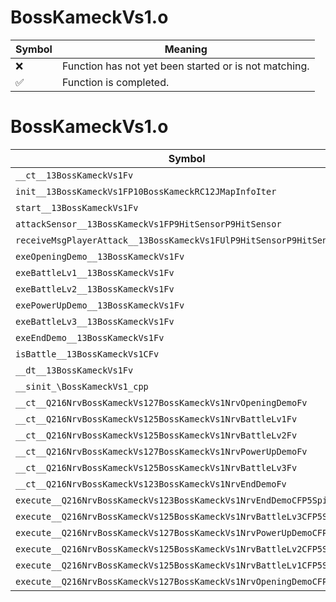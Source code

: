 # BossKameckVs1.o
| Symbol | Meaning 
| ------------- | ------------- 
| :x: | Function has not yet been started or is not matching. 
| :white_check_mark: | Function is completed. 


# BossKameckVs1.o
| Symbol | Decompiled? |
| ------------- | ------------- |
| `__ct__13BossKameckVs1Fv` | :x: |
| `init__13BossKameckVs1FP10BossKameckRC12JMapInfoIter` | :x: |
| `start__13BossKameckVs1Fv` | :x: |
| `attackSensor__13BossKameckVs1FP9HitSensorP9HitSensor` | :x: |
| `receiveMsgPlayerAttack__13BossKameckVs1FUlP9HitSensorP9HitSensor` | :x: |
| `exeOpeningDemo__13BossKameckVs1Fv` | :x: |
| `exeBattleLv1__13BossKameckVs1Fv` | :x: |
| `exeBattleLv2__13BossKameckVs1Fv` | :x: |
| `exePowerUpDemo__13BossKameckVs1Fv` | :x: |
| `exeBattleLv3__13BossKameckVs1Fv` | :x: |
| `exeEndDemo__13BossKameckVs1Fv` | :x: |
| `isBattle__13BossKameckVs1CFv` | :x: |
| `__dt__13BossKameckVs1Fv` | :x: |
| `__sinit_\BossKameckVs1_cpp` | :x: |
| `__ct__Q216NrvBossKameckVs127BossKameckVs1NrvOpeningDemoFv` | :x: |
| `__ct__Q216NrvBossKameckVs125BossKameckVs1NrvBattleLv1Fv` | :x: |
| `__ct__Q216NrvBossKameckVs125BossKameckVs1NrvBattleLv2Fv` | :x: |
| `__ct__Q216NrvBossKameckVs127BossKameckVs1NrvPowerUpDemoFv` | :x: |
| `__ct__Q216NrvBossKameckVs125BossKameckVs1NrvBattleLv3Fv` | :x: |
| `__ct__Q216NrvBossKameckVs123BossKameckVs1NrvEndDemoFv` | :x: |
| `execute__Q216NrvBossKameckVs123BossKameckVs1NrvEndDemoCFP5Spine` | :x: |
| `execute__Q216NrvBossKameckVs125BossKameckVs1NrvBattleLv3CFP5Spine` | :x: |
| `execute__Q216NrvBossKameckVs127BossKameckVs1NrvPowerUpDemoCFP5Spine` | :x: |
| `execute__Q216NrvBossKameckVs125BossKameckVs1NrvBattleLv2CFP5Spine` | :x: |
| `execute__Q216NrvBossKameckVs125BossKameckVs1NrvBattleLv1CFP5Spine` | :x: |
| `execute__Q216NrvBossKameckVs127BossKameckVs1NrvOpeningDemoCFP5Spine` | :x: |
